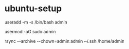 # ubuntu-setup

useradd -m -s /bin/bash admin

usermod -aG sudo admin

rsync --archive --chown=admin:admin ~/.ssh /home/admin
